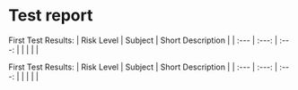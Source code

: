 # Test report


First Test Results:
| Risk Level | Subject | Short Description |
| :---         |     :---:      |     :---:      |
|  | |  |

First Test Results:
| Risk Level | Subject | Short Description |
| :---         |     :---:      |     :---:      |
|  |  |  |
